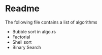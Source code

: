 # Readme

The following file contains a list of algorithms

- Bubble sort in algo.rs
- Factorial
- Shell sort
- Binary Search
